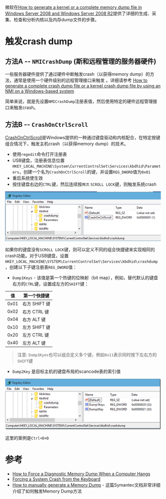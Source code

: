 微软在[How to generate a kernel or a complete memory dump file in Windows Server 2008 and Windows Server 2008 R2](https://support.microsoft.com/en-us/help/969028/how-to-generate-a-kernel-or-a-complete-memory-dump-file-in-windows-ser)提供了详细的生成、采集、检查和分析内核以及内存dump文件的步骤。

# 触发crash dump

## 方法A -- `NMICrashDump` (斯和远程管理的服务器硬件)

一些服务器硬件提供了通过硬件中断触发crash（以获得memory dump）的方法，通常是使用一个硬件级别的远程管理接口来触发 。详细请参考 [How to generate a complete crash dump file or a kernel crash dump file by using an NMI on a Windows-based system](https://support.microsoft.com/en-us/help/927069/how-to-generate-a-complete-crash-dump-file-or-a-kernel-crash-dump-file)

简单来说，就是先设置`NMICrashDump`注册表值，然后使用特定的硬件远程管理接口来触发crash。

## 方法B -- `CrashOnCtrlScroll`

[CrashOnCtrlScroll](https://docs.microsoft.com/en-us/windows-hardware/drivers/debugger/forcing-a-system-crash-from-the-keyboard)是Windows提供的一种通过键盘驱动和内核配合，在特定按键组合情况下，触发主机crash（以获得memory dump）的技术。

* 使用`regedit`命令打开注册表
* USB键盘，注册表信息位置`HKEY_LOCAL_MACHINE\System\CurrentControlSet\Services\kbdhid\Parameters`，创建一个名为`CrashOnCtrlScroll`的键，并设置`REG_DWORD`值为`0x01`
* 重启系统使生效
* 按住键盘右边的`CTRL`键，然后连续按`两次` `SCROLL LOCK`键，则触发系统crash

![CrashOnCtrlScroll](../../../img/os/windows/debug/CrashOnCtrlScroll.png)

如果你的键盘没有`SCROLL LOCK`键，则可以定义不同的组合快捷键来实现相同的crash功能。对于USB键盘，设置`HKEY_LOCAL_MACHINE\SYSTEM\CurrentControlSet\Services\kbdhid\crashdump`，创建以下子键注册表`REG_DWORD`值：

* `Dump1Keys` - 该值是第一个热键的位映射（bit map），例如，替代默认的键盘右方的`CTRL`键，设置成左方的`SHIFT`键：

| 值 | 第一个快捷键 |
| ---- | ---- |
| 0x01 | 右方 SHIFT 键 |
| 0x02 | 右方 CTRL 键 |
| 0x04 | 右方 ALT 键 |
| 0x10 | 左方 SHIFT 键 |
| 0x20 | 左方 CTRL 键 |
| 0x40 | 左方 ALT 键 |

> 注意: `Dump1Kyes`也可以组合定义多个键，例如`0x11`表示同时按下左右方的`SHIFT`键

* `Dump2Key` 是目标主机的键盘布局的scancode表的索引值

![CrashOnCtrlScroll Dump key](../../../img/os/windows/debug/CrashOnCtrlScroll_dumpkey.png)

这里的案例是`Ctrl+D+D`

# 参考

* [How to Force a Diagnostic Memory Dump When a Computer Hangs](https://blogs.technet.microsoft.com/askpfeplat/2015/04/05/how-to-force-a-diagnostic-memory-dump-when-a-computer-hangs/)
* [Forcing a System Crash from the Keyboard](https://docs.microsoft.com/en-us/windows-hardware/drivers/debugger/forcing-a-system-crash-from-the-keyboard)
* [How to manually generate a Memory Dump](https://support.symantec.com/en_US/article.TECH91246.html) - 这篇Symantec文档非常详细介绍了如何触发Memory Dump方法